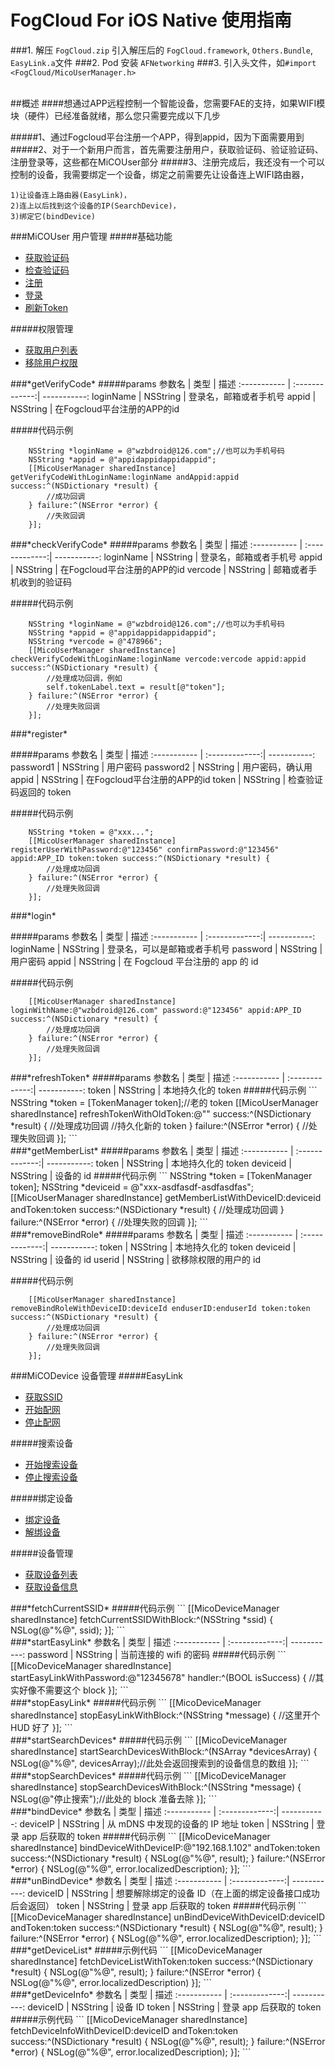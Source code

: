 # FogCloud For iOS Native 使用指南

###1. 解压 `FogCloud.zip` 引入解压后的 `FogCloud.framework`, `Others.Bundle`, `EasyLink.a`文件
###2. Pod 安装 `AFNetworking`
###3. 引入头文件，如`#import <FogCloud/MicoUserManager.h>`

</br>
##概述
####想通过APP远程控制一个智能设备，您需要FAE的支持，如果WIFI模块（硬件）已经准备就绪，那么您只需要完成以下几步

#####1、通过Fogcloud平台注册一个APP，得到appid，因为下面需要用到
#####2、对于一个新用户而言，首先需要注册用户，获取验证码、验证验证码、注册登录等，这些都在MiCOUser部分
#####3、注册完成后，我还没有一个可以控制的设备，我需要绑定一个设备，绑定之前需要先让设备连上WIFI路由器，

	1)让设备连上路由器(EasyLink)，
	2)连上以后找到这个设备的IP(SearchDevice)，
	3)绑定它(bindDevice)

###MiCOUser 用户管理
#####基础功能
* [获取验证码](#getVerifyCode)
* [检查验证码](#checkVerifyCode)
* [注册](#register)
* [登录](#login)
* [刷新Token](#refreshToken)

#####权限管理
* [获取用户列表](#fetchMemberList)
* [移除用户权限](#removeBindRole)


<div id='getVerifyCode'>
###*getVerifyCode*
#####params
参数名 | 类型 | 描述
:-----------  | :-------------:| -----------:
loginName     | NSString       | 登录名，邮箱或者手机号
appid         | NSString       | 在Fogcloud平台注册的APP的id

#####代码示例
```
    NSString *loginName = @"wzbdroid@126.com";//也可以为手机号码
    NSString *appid = @"appidappidappidappid";
    [[MicoUserManager sharedInstance] getVerifyCodeWithLoginName:loginName andAppid:appid success:^(NSDictionary *result) {
        //成功回调
    } failure:^(NSError *error) {
        //失败回调
    }];
```

<div id='checkVerifyCode'>
###*checkVerifyCode*
#####params
参数名 | 类型 | 描述
:-----------  | :-------------:| -----------:
loginName     | NSString       | 登录名，邮箱或者手机号
appid         | NSString       | 在Fogcloud平台注册的APP的id
vercode		  | NSString 		| 邮箱或者手机收到的验证码

#####代码示例 
```
	NSString *loginName = @"wzbdroid@126.com";//也可以为手机号码
    NSString *appid = @"appidappidappidappid";
    NSString *vercode = @"478966";
    [[MicoUserManager sharedInstance] checkVerifyCodeWithLoginName:loginName vercode:vercode appid:appid success:^(NSDictionary *result) {
        //处理成功回调，例如
        self.tokenLabel.text = result[@"token"];
    } failure:^(NSError *error) {
        //处理失败回调
    }];
```

<div id='register'>
###*register*

#####params
参数名 | 类型 | 描述
:-----------  | :-------------:| -----------:
password1     | NSString       | 用户密码
password2     | NSString       | 用户密码，确认用
appid         | NSString       | 在Fogcloud平台注册的APP的id
token		  | NSString		| 检查验证码返回的 token

#####代码示例
```
	NSString *token = @"xxx...";
    [[MicoUserManager sharedInstance] registerUserWithPassword:@"123456" confirmPassword:@"123456" appid:APP_ID token:token success:^(NSDictionary *result) {
        //处理成功回调
    } failure:^(NSError *error) {
        //处理失败回调
    }];
```

<div id='login'>
###*login*

#####params
参数名 | 类型 | 描述
:-----------  | :-------------:| -----------:
loginName     | NSString       | 登录名，可以是邮箱或者手机号
password      | NSString       | 用户密码
appid		  | NSString		| 在 Fogcloud 平台注册的 app 的 id

#####代码示例
```
    [[MicoUserManager sharedInstance] loginWithName:@"wzbdroid@126.com" password:@"123456" appid:APP_ID success:^(NSDictionary *result) {
        //处理成功回调
    } failure:^(NSError *error) {
        //处理失败回调
    }];
```

<div id='refreshToken'>
###*refreshToken*
#####params
参数名 | 类型 | 描述
:-----------  | :-------------:| -----------:
token         | NSString       | 本地持久化的 token
#####代码示例
```
    NSString *token = [TokenManager token];//老的 token
    [[MicoUserManager sharedInstance] refreshTokenWithOldToken:@"" success:^(NSDictionary *result) {
        //处理成功回调
        //持久化新的 token
    } failure:^(NSError *error) {
        //处理失败回调
    }];
```

<div id='fetchMemberList'>
###*getMemberList*
#####params
参数名 | 类型 | 描述
:-----------  | :-------------:| -----------:
token         | NSString       | 本地持久化的 token
deviceid	  |	NSString 		| 设备的 id
#####代码示例
```
    NSString *token = [TokenManager token];
    NSString *deviceid = @"xxx-asdfasdf-asdfasdfas";
    [[MicoUserManager sharedInstance] getMemberListWithDeviceID:deviceid andToken:token success:^(NSDictionary *result) {
        //处理成功回调
    } failure:^(NSError *error) {
        //处理失败的回调
    }];
```

<div id='removeBindRole'>
###*removeBindRole*
#####params
参数名 | 类型 | 描述
:-----------  | :-------------:| -----------:
token         | NSString       | 本地持久化的 token
deviceid	  |	NSString 		| 设备的 id
userid		  | NSString		| 欲移除权限的用户的 id

#####代码示例
```
    [[MicoUserManager sharedInstance] removeBindRoleWithDeviceID:deviceId enduserID:enduserId token:token success:^(NSDictionary *result) {
        //处理成功回调
    } failure:^(NSError *error) {
        //处理失败回调
    }];
```

###MiCODevice 设备管理
#####EasyLink
* [获取SSID](#fetchCurrentSSID)
* [开始配网](#startEasyLink)
* [停止配网](#stopEasyLink)

#####搜索设备
* [开始搜索设备](#startSearchDevices)
* [停止搜索设备](#stopSearchDevices)

#####绑定设备
* [绑定设备](#bindDevice)
* [解绑设备](#unBindDevice)

#####设备管理
* [获取设备列表](#getDeviceList)
* [获取设备信息](#getDeviceInfo)


<!--#####权限管理
* [获取用户列表](#getMemberList)
* [移除用户权限](#)-->




<div id='fetchCurrentSSID'>
###*fetchCurrentSSID*
#####代码示例
```
    [[MicoDeviceManager sharedInstance] fetchCurrentSSIDWithBlock:^(NSString *ssid) {
        NSLog(@"%@", ssid);
    }];
```

<div id='startEasyLink'>
###*startEasyLink*
参数名 | 类型 | 描述
:-----------  | :-------------:| -----------:
password      | NSString       | 当前连接的 wifi 的密码
#####代码示例
```
	[[MicoDeviceManager sharedInstance] startEasyLinkWithPassword:@"12345678" handler:^(BOOL isSuccess) {
    	//其实好像不需要这个 block    
    }];
```

<div id='stopEasyLink'>
###*stopEasyLink*
#####代码示例
```
    [[MicoDeviceManager sharedInstance] stopEasyLinkWithBlock:^(NSString *message) {
        //这里开个 HUD 好了
    }];
```

<div id='startSearchDevices'>
###*startSearchDevices*
#####代码示例
```
	[[MicoDeviceManager sharedInstance] startSearchDevicesWithBlock:^(NSArray *devicesArray) {
		NSLog(@"%@", devicesArray);//此处会返回搜索到的设备信息的数组
	}];
```     

<div id='stopSearchDevices'>
###*stopSearchDevices*
#####代码示例
```
	[[MicoDeviceManager sharedInstance] stopSearchDevicesWithBlock:^(NSString *message) {
		NSLog(@"停止搜索");//此处的 block 准备去除
    }];
```   

<div id='bindDevice'>
###*bindDevice*
参数名 | 类型 | 描述
:-----------  | :-------------:| -----------:
deviceIP     | NSString       | 从 mDNS 中发现的设备的 IP 地址
token		 | NSString		   | 登录 app 后获取的 token
#####代码示例
```
	[[MicoDeviceManager sharedInstance] bindDeviceWithDeviceIP:@"192.168.1.102" andToken:token success:^(NSDictionary *result) {
        NSLog(@"%@", result);
    } failure:^(NSError *error) {
        NSLog(@"%@", error.localizedDescription);
    }];
```

<div id='unBindDevice'>
###*unBindDevice*
参数名 | 类型 | 描述
:-----------  | :-------------:| -----------:
deviceID     | NSString       | 想要解除绑定的设备 ID（在上面的绑定设备接口成功后会返回）
token		 | NSString		   | 登录 app 后获取的 token
#####代码示例
```
	[[MicoDeviceManager sharedInstance] unBindDeviceWithDeviceID:deviceID andToken:token success:^(NSDictionary *result) {
        NSLog(@"%@", result);
    } failure:^(NSError *error) {
        NSLog(@"%@", error.localizedDescription);
    }];
```

<div id='getDeviceList'>
###*getDeviceList*
#####示例代码
```
	[[MicoDeviceManager sharedInstance] fetchDeviceListWithToken:token 		success:^(NSDictionary *result) {
		NSLog(@"%@", result);    
    } failure:^(NSError *error) {
        NSLog(@"%@", error.localizedDescription)
    }];
```

<div id='getDeviceInfo'>
###*getDeviceInfo*
参数名 | 类型 | 描述
:-----------  | :-------------:| -----------:
deviceID     | NSString       | 设备 ID
token		 | NSString		   | 登录 app 后获取的 token
#####示例代码
```
    [[MicoDeviceManager sharedInstance] fetchDeviceInfoWithDeviceID:deviceID andToken:token success:^(NSDictionary *result) {
        NSLog(@"%@", result);
    } failure:^(NSError *error) {
        NSLog(@"%@", error.localizedDescription);
    }];
```